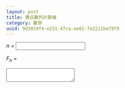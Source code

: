 ```yaml
---
layout: post
title: 費氏數列計算機
category: 數學
uuid: 9d3019f4-e231-47ca-ae01-7e2211be79f9
---
```


*n* =
<input type="number" id="fibonacci-argument">

*F<sub>n</sub>* =
<textarea id="fibonacci-result" readonly></textarea>

<script type="module">
const argument = document.getElementById("fibonacci-argument");
const result = document.getElementById("fibonacci-result");

const fibonacci = index => {
    index |= 0;

    if (index < 0)
        return;

    switch (index) {
        case 0: return 0n;
        case 1: return 1n;
        case 2: return 1n;
    }

    const n = index >> 1;
    const f0 = fibonacci(n);
    const f1 = fibonacci(n + 1);

    return index & 1 == 1
        ? f1 * f1 + f0 * f0
        : f0 * (2n * f1 - f0);
}

argument.addEventListener("input", () => {
  result.value = fibonacci(argument.value);
});
</script>